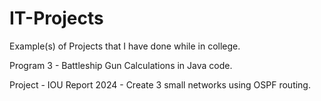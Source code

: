 # IT-Projects
Example(s) of Projects that I have done while in college.

Program 3 - Battleship Gun Calculations in Java code.

Project - IOU Report 2024 - Create 3 small networks using OSPF routing.
